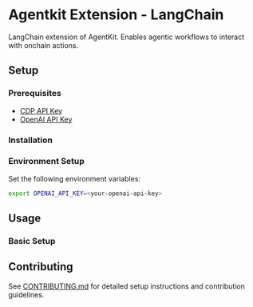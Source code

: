 # Agentkit Extension - LangChain

LangChain extension of AgentKit. Enables agentic workflows to interact with onchain actions.

## Setup

### Prerequisites

- [CDP API Key](https://portal.cdp.coinbase.com/access/api)
- [OpenAI API Key](https://platform.openai.com/docs/quickstart#create-and-export-an-api-key)

### Installation


### Environment Setup

Set the following environment variables:

```bash
export OPENAI_API_KEY=<your-openai-api-key>
```

## Usage

### Basic Setup

## Contributing

See [CONTRIBUTING.md](../../../CONTRIBUTING.md) for detailed setup instructions and contribution guidelines.
